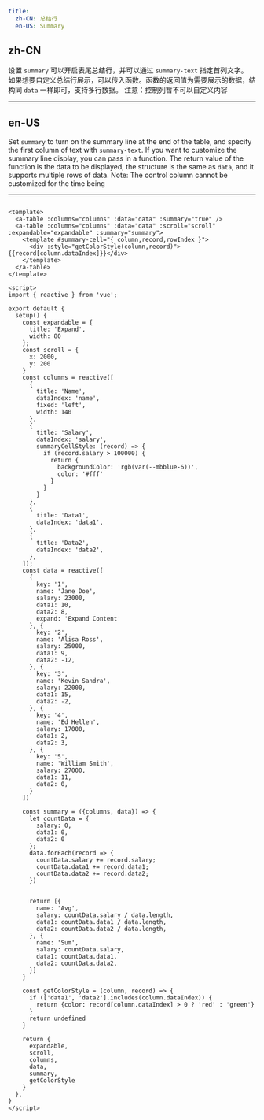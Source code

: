 ```yaml
title:
  zh-CN: 总结行
  en-US: Summary
```

## zh-CN

设置 `summary` 可以开启表尾总结行，并可以通过 `summary-text` 指定首列文字。 如果想要自定义总结行展示，可以传入函数。函数的返回值为需要展示的数据，结构同 `data` 一样即可，支持多行数据。
注意：控制列暂不可以自定义内容

---

## en-US

Set `summary` to turn on the summary line at the end of the table, and specify the first column of text
with `summary-text`. If you want to customize the summary line display, you can pass in a function. The return value of
the function is the data to be displayed, the structure is the same as `data`, and it supports multiple rows of data.
Note: The control column cannot be customized for the time being

---

```vue

<template>
  <a-table :columns="columns" :data="data" :summary="true" />
  <a-table :columns="columns" :data="data" :scroll="scroll" :expandable="expandable" :summary="summary">
    <template #summary-cell="{ column,record,rowIndex }">
      <div :style="getColorStyle(column,record)">{{record[column.dataIndex]}}</div>
    </template>
  </a-table>
</template>

<script>
import { reactive } from 'vue';

export default {
  setup() {
    const expandable = {
      title: 'Expand',
      width: 80
    };
    const scroll = {
      x: 2000,
      y: 200
    }
    const columns = reactive([
      {
        title: 'Name',
        dataIndex: 'name',
        fixed: 'left',
        width: 140
      },
      {
        title: 'Salary',
        dataIndex: 'salary',
        summaryCellStyle: (record) => {
          if (record.salary > 100000) {
            return {
              backgroundColor: 'rgb(var(--mbblue-6))',
              color: '#fff'
            }
          }
        }
      },
      {
        title: 'Data1',
        dataIndex: 'data1',
      },
      {
        title: 'Data2',
        dataIndex: 'data2',
      },
    ]);
    const data = reactive([
      {
        key: '1',
        name: 'Jane Doe',
        salary: 23000,
        data1: 10,
        data2: 8,
        expand: 'Expand Content'
      }, {
        key: '2',
        name: 'Alisa Ross',
        salary: 25000,
        data1: 9,
        data2: -12,
      }, {
        key: '3',
        name: 'Kevin Sandra',
        salary: 22000,
        data1: 15,
        data2: -2,
      }, {
        key: '4',
        name: 'Ed Hellen',
        salary: 17000,
        data1: 2,
        data2: 3,
      }, {
        key: '5',
        name: 'William Smith',
        salary: 27000,
        data1: 11,
        data2: 0,
      }
    ])

    const summary = ({columns, data}) => {
      let countData = {
        salary: 0,
        data1: 0,
        data2: 0
      };
      data.forEach(record => {
        countData.salary += record.salary;
        countData.data1 += record.data1;
        countData.data2 += record.data2;
      })


      return [{
        name: 'Avg',
        salary: countData.salary / data.length,
        data1: countData.data1 / data.length,
        data2: countData.data2 / data.length,
      }, {
        name: 'Sum',
        salary: countData.salary,
        data1: countData.data1,
        data2: countData.data2,
      }]
    }

    const getColorStyle = (column, record) => {
      if (['data1', 'data2'].includes(column.dataIndex)) {
        return {color: record[column.dataIndex] > 0 ? 'red' : 'green'}
      }
      return undefined
    }

    return {
      expandable,
      scroll,
      columns,
      data,
      summary,
      getColorStyle
    }
  },
}
</script>
```

